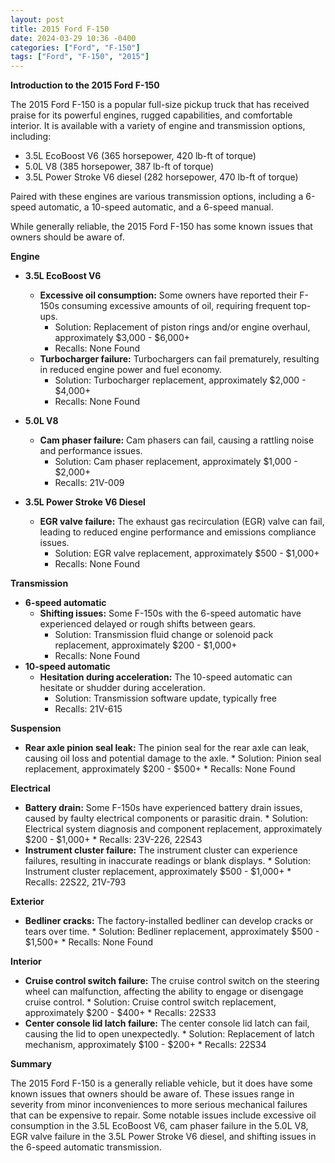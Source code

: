 ```yaml
---
layout: post
title: 2015 Ford F-150
date: 2024-03-29 10:36 -0400
categories: ["Ford", "F-150"]
tags: ["Ford", "F-150", "2015"]
---
```

**Introduction to the 2015 Ford F-150**

The 2015 Ford F-150 is a popular full-size pickup truck that has received praise for its powerful engines, rugged capabilities, and comfortable interior. It is available with a variety of engine and transmission options, including:

* 3.5L EcoBoost V6 (365 horsepower, 420 lb-ft of torque)
* 5.0L V8 (385 horsepower, 387 lb-ft of torque)
* 3.5L Power Stroke V6 diesel (282 horsepower, 470 lb-ft of torque)

Paired with these engines are various transmission options, including a 6-speed automatic, a 10-speed automatic, and a 6-speed manual.

While generally reliable, the 2015 Ford F-150 has some known issues that owners should be aware of.

**Engine**

* **3.5L EcoBoost V6**
    * **Excessive oil consumption:** Some owners have reported their F-150s consuming excessive amounts of oil, requiring frequent top-ups.
        * Solution: Replacement of piston rings and/or engine overhaul, approximately $3,000 - $6,000+
        * Recalls: None Found
    * **Turbocharger failure:** Turbochargers can fail prematurely, resulting in reduced engine power and fuel economy.
        * Solution: Turbocharger replacement, approximately $2,000 - $4,000+
        * Recalls: None Found

* **5.0L V8**
    * **Cam phaser failure:** Cam phasers can fail, causing a rattling noise and performance issues.
        * Solution: Cam phaser replacement, approximately $1,000 - $2,000+
        * Recalls: 21V-009

* **3.5L Power Stroke V6 Diesel**
    * **EGR valve failure:** The exhaust gas recirculation (EGR) valve can fail, leading to reduced engine performance and emissions compliance issues.
        * Solution: EGR valve replacement, approximately $500 - $1,000+
        * Recalls: None Found

**Transmission**

* **6-speed automatic**
    * **Shifting issues:** Some F-150s with the 6-speed automatic have experienced delayed or rough shifts between gears.
        * Solution: Transmission fluid change or solenoid pack replacement, approximately $200 - $1,000+
        * Recalls: None Found
* **10-speed automatic**
    * **Hesitation during acceleration:** The 10-speed automatic can hesitate or shudder during acceleration.
        * Solution: Transmission software update, typically free
        * Recalls: 21V-615

**Suspension**

* **Rear axle pinion seal leak:** The pinion seal for the rear axle can leak, causing oil loss and potential damage to the axle.
        * Solution: Pinion seal replacement, approximately $200 - $500+
        * Recalls: None Found

**Electrical**

* **Battery drain:** Some F-150s have experienced battery drain issues, caused by faulty electrical components or parasitic drain.
        * Solution: Electrical system diagnosis and component replacement, approximately $200 - $1,000+
        * Recalls: 23V-226, 22S43
* **Instrument cluster failure:** The instrument cluster can experience failures, resulting in inaccurate readings or blank displays.
        * Solution: Instrument cluster replacement, approximately $500 - $1,000+
        * Recalls: 22S22, 21V-793

**Exterior**

* **Bedliner cracks:** The factory-installed bedliner can develop cracks or tears over time.
        * Solution: Bedliner replacement, approximately $500 - $1,500+
        * Recalls: None Found

**Interior**

* **Cruise control switch failure:** The cruise control switch on the steering wheel can malfunction, affecting the ability to engage or disengage cruise control.
       * Solution: Cruise control switch replacement, approximately $200 - $400+
       * Recalls: 22S33
* **Center console lid latch failure:** The center console lid latch can fail, causing the lid to open unexpectedly.
       * Solution: Replacement of latch mechanism, approximately $100 - $200+
       * Recalls: 22S34

**Summary**

The 2015 Ford F-150 is a generally reliable vehicle, but it does have some known issues that owners should be aware of. These issues range in severity from minor inconveniences to more serious mechanical failures that can be expensive to repair. Some notable issues include excessive oil consumption in the 3.5L EcoBoost V6, cam phaser failure in the 5.0L V8, EGR valve failure in the 3.5L Power Stroke V6 diesel, and shifting issues in the 6-speed automatic transmission.
